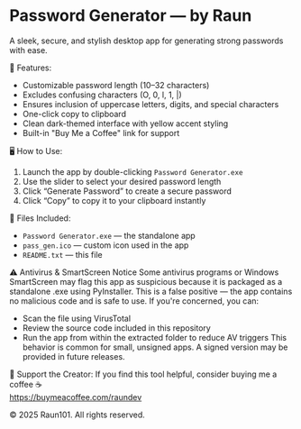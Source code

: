 Password Generator — by Raun
======================================

A sleek, secure, and stylish desktop app for generating strong passwords with ease.

🔐 Features:
- Customizable password length (10–32 characters)
- Excludes confusing characters (O, 0, l, 1, |)
- Ensures inclusion of uppercase letters, digits, and special characters
- One-click copy to clipboard
- Clean dark-themed interface with yellow accent styling
- Built-in "Buy Me a Coffee" link for support

🖥️ How to Use:
1. Launch the app by double-clicking `Password Generator.exe`
2. Use the slider to select your desired password length
3. Click “Generate Password” to create a secure password
4. Click “Copy” to copy it to your clipboard instantly

📁 Files Included:
- `Password Generator.exe` — the standalone app
- `pass_gen.ico` — custom icon used in the app
- `README.txt` — this file

⚠️ Antivirus & SmartScreen Notice
Some antivirus programs or Windows SmartScreen may flag this app as suspicious because it is packaged as a standalone .exe using PyInstaller. This is a false positive — the app contains no malicious code and is safe to use.
If you're concerned, you can:
- Scan the file using VirusTotal
- Review the source code included in this repository
- Run the app from within the extracted folder to reduce AV triggers
This behavior is common for small, unsigned apps. A signed version may be provided in future releases.

📣 Support the Creator:
If you find this tool helpful, consider buying me a coffee ☕  
https://buymeacoffee.com/raundev

© 2025 Raun101. All rights reserved.


